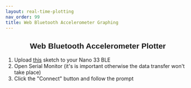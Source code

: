 ```yaml
---
layout: real-time-plotting
nav_order: 99
title: Web Bluetooth Accelerometer Graphing
---
```


<html>

<head>
  <title>Web Bluetooth Accelerometer Plotter</title>
  <script src="https://cdnjs.cloudflare.com/ajax/libs/p5.js/0.9.0/p5.js"></script>
  <script src="https://cdnjs.cloudflare.com/ajax/libs/p5.js/0.9.0/addons/p5.dom.js"></script>
  <script src="https://unpkg.com/p5ble@0.0.5/dist/p5.ble.js"></script>

  <script src="https://code.jquery.com/jquery-3.4.1.min.js"></script>
  <script src="https://cdnjs.cloudflare.com/ajax/libs/dygraph/2.1.0/dygraph.min.js"></script>
  <!-- <script src="smooth-plotter.js"></script> -->
  <link rel="stylesheet" href="https://cdnjs.cloudflare.com/ajax/libs/dygraph/2.1.0/dygraph.min.css" />
  <meta name="viewport" content="width=device-width,height=device-height,initial-scale=1.0" />
  <link href="https://fonts.googleapis.com/css?family=Ubuntu&display=swap" rel="stylesheet">


</head>
<style>
  h2, h3, p {
    font-family: 'Ubuntu', sans-serif;
  }
</style>


<body>
  <h2 style="text-align: center">Web Bluetooth Accelerometer Plotter</h2>
  <div>
    <ol>
      <li>Upload <a href="https://github.com/armsp/nano-33-ble-gen/tree/master/bluetooth/real_time_plotting/accelerometer_xyz_plotting">this</a> sketch to your Nano 33 BLE</li>
      <li>Open Serial Monitor (it's is important otherwise the data transfer won't take place)</li>
      <li>Click the "Connect" button and follow the prompt</li>
    </ol>
  </div>
  <h3 style="text-align: center; color: red;" id="compatiblity"></h3>
  <script>
    if ("bluetooth" in navigator) {
      console.log("Supports Web Bluetooth");
      // else the browser doesn't support bluetooth
    } else {
      console.log("Browser doesn't support Web Bluetooth");
      alert("WARNING: This browser doesn't support Web Bluetooth. Try using Chrome.");
      document.getElementById("compatiblity").innerHTML = "Your browser doesn't support Web Bluetooth. Try using Chrome.";
    }
  </script>
  <div id="div_g" style="width:150vh; height:40vh;"></div>
  <script>

    const serviceUuid = "19b10000-e8f2-537e-4f6c-d104768a1214";
    //const serviceUuid = "180f0000-0000-0000-0000-000000000000";
    let myCharacteristic;
    let myValue = 0;
    let myBLE;
    var data = [];
    var g;
    var dataPoints = 100;
    //var plotFlag = true;

    //Graphing
    $(document).ready(function () {
      //var data = [];
      var t = new Date();
      for (var i = dataPoints; i >= 0; i--) {
        var x = new Date(t.getTime() - i * 1000);
        data.push([x, NaN, NaN, NaN]);
      }

      g = new Dygraph(document.getElementById("div_g"), data,
        {
          //color: 'red',
          strokeWidth: 2,
          //rollPeriod: 10,
          drawPoints: true,
          //showRoller: true,
          valueRange: [-6, 6],
          labels: ['Time', 'X', 'Y', 'Z'],
          colors: ['#3B3B98', '#ff5e57', '#1dd1a1'],
          fillGraph: true,
          pointSize: 3,
          stepPlot: false,
          ylabel: "X, Y, Z"
          //pixelsPerLabel: 10,
        });
    });

    function plot(ax, ay, az) {
      // if (plotFlag === true){
      //   g.updateOptions({'file': []});
      //   var t = new Date();
      //   for (var i = dataPoints; i >= 0; i--) {
      //     var x = new Date(t.getTime() - i * 1000);
      //     data.push([x, NaN, NaN, NaN]);
      //   }
      //   g.updateOptions({'file': data});
      //   plotFlag = false;
      // }
      //My test
      var d = new Date();  // current time
      var x = ax;
      var y = ay;
      var z = az;
      data.shift();
      // if (dataPoints>0){
      //   dataPoints-=1;
      //   data.shift();
      //   data.push([d, x, y, z]);
      // }
      // else{
      //   data.push([d, x, y, z]);
      // }
      data.push([d, x, y, z]);
      g.updateOptions({ 'file': data });

    }
    // Bluetooth

    function setup() {
      // Create a p5ble class
      myBLE = new p5ble();

      createCanvas(300, 200);
      textSize(20);
      textAlign(CENTER, CENTER);

      // Create a 'Connect' button
      const connectButton = createButton('Connect')
      connectButton.mousePressed(connectToBle);
    }

    function connectToBle() {
      // Connect to a device by passing the service UUID
      myBLE.connect(serviceUuid, gotCharacteristics);
    }

    // A function that will be called once got characteristics
    function gotCharacteristics(error, characteristics) {
      if (error) console.log('error: ', error);
      console.log('characteristics: ', characteristics);
      myCharacteristic = characteristics[0];
      // Read the value of the first characteristic
      myBLE.read(myCharacteristic, 'string', gotValue);
      //plot(myCharacteristic);
    }

    // A function that will be called once got values
    function gotValue(error, value) {
      if (error) console.log('error: ', error);
      console.log('value: ', value);
      myValue = value;
      var acceleration = myValue.split('|');
      console.log('Acceleration: ', acceleration);
      plot(parseFloat(acceleration[0]), parseFloat(acceleration[1]), parseFloat(acceleration[2]));
      // After getting a value, call p5ble.read() again to get the value again
      myBLE.read(myCharacteristic, 'string', gotValue);
    }

    function draw() {
      background(250);
      text(myValue, 150, 100);
    }
  </script>

</body>

</html>